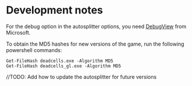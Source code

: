 # Development notes

For the debug option in the autosplitter options, you need [DebugView](https://docs.microsoft.com/en-us/sysinternals/downloads/debugview) from Microsoft.

To obtain the MD5 hashes for new versions of the game, run the following powershell commands:
```
Get-FileHash deadcells.exe -Algorithm MD5
Get-FileHash deadcells_gl.exe -Algorithm MD5
```

//TODO: Add how to update the autosplitter for future versions
